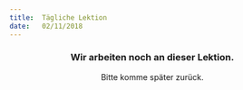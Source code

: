 ```yaml
---
title:  Tägliche Lektion
date:   02/11/2018
---
```


### <center>Wir arbeiten noch an dieser Lektion.</center>
<center>Bitte komme später zurück.</center>